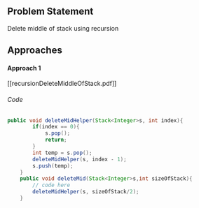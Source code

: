 ## Problem Statement
Delete middle of stack using recursion

## Approaches
#### Approach 1
[[recursionDeleteMiddleOfStack.pdf]]

###### Code
```java
public void deleteMidHelper(Stack<Integer>s, int index){
        if(index == 0){
            s.pop();
            return;
        }
        int temp = s.pop();
        deleteMidHelper(s, index - 1);
        s.push(temp);
    }
    public void deleteMid(Stack<Integer>s,int sizeOfStack){
        // code here
        deleteMidHelper(s, sizeOfStack/2);
    } 
```

